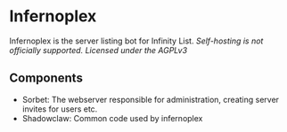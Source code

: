 # Infernoplex

Infernoplex is the server listing bot for Infinity List. *Self-hosting is not officially supported. Licensed under the AGPLv3*

## Components

- Sorbet: The webserver responsible for administration, creating server invites for users etc.
- Shadowclaw: Common code used by infernoplex